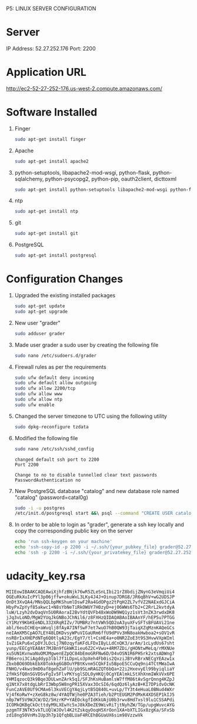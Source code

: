 P5: LINUX SERVER CONFIGURATION


Server
=======
IP Address: 52.27.252.176
Port: 2200


Application URL
================
http://ec2-52-27-252-176.us-west-2.compute.amazonaws.com/


Software Installed
===================

1. Finger

	```bash
	sudo apt-get install finger
	```

2. Apache

	```bash
	sudo apt-get install apache2
	```

3. python-setuptools, libapache2-mod-wsgi, python-flask, python-sqlalchemy, python-psycopg2, python-pip, oauth2client, dicttoxml

	```bash
	sudo apt-get install python-setuptools libapache2-mod-wsgi python-flask python-sqlalchemy python-psycopg2 python-pip oauth2client dicttoxml
	```

4. ntp

	```bash
	sudo apt-get install ntp
	```

5. git

	```bash
	sudo apt-get install git
	```

6. PostgreSQL

	```bash
	sudo apt-get install postgresql
	```


Configuration Changes
======================

1. Upgraded the existing installed packages

	```bash
	sudo apt-get update
	sudo apt-get upgrade
	```

2. New user "grader"

	```bash
	sudo adduser grader
	```
	
3. Made user grader a sudo user by creating the following file

	```bash
	sudo nano /etc/sudoers.d/grader
	```

4. Firewall rules as per the requirements

	```bash
	sudo ufw default deny incoming
	sudo ufw default allow outgoing
	sudo ufw allow 2200/tcp
	sudo ufw allow www
	sudo ufw allow ntp
	sudo ufw enable
	```

5. Changed the server timezone to UTC using the following utility

	```bash
	sudo dpkg-reconfigure tzdata
	```

6. Modified the following file

	```bash
	sudo nano /etc/ssh/sshd_config
	```
	
	```
	changed default ssh port to 2200
	Port 2200

	Change to no to disable tunnelled clear text passwords
	PasswordAuthentication no
	```

7. New PostgreSQL database "catalog" and new database role named "catalog" (password=catal0g)

	```bash
	sudo -i -u postgres
	/etc/init.d/postgresql start &&\ psql --command "CREATE USER catalog WITH CREATEDB LOGIN PASSWORD 'catal0g';" &&\ createdb -O catalog catalog &&\ psql -U postgres -d catalog -c "REVOKE ALL ON SCHEMA public FROM public;" &&\ psql -U postgres -d catalog -c "GRANT ALL ON SCHEMA public TO catalog;"
	```

8. In order to be able to login as "grader", generate a ssh key locally and copy the corresponding public key on the server

	```bash
	echo 'run ssh-keygen on your machine'
	echo 'ssh-copy-id -p 2200 -i ~/.ssh/{your_pubkey_file} grader@52.27.252.176'
	echo 'ssh -p 2200 -i ~/.ssh/{your_privatekey_file} grader@52.27.252.176'
	```

udacity_key.rsa
================

```
MIIEowIBAAKCAQEAwiXjhfzBNjk76wR5ZLeSnLIbi21rZ8bdijZNynG3eVmqiUi4
OGEuRkXuIcPYl3p06jffw+okuWxL3LKy4J4J+Oinup7DRG8/JR6qBhV+wG2UDSJP
OnDt3XvQA4/MNsQQLbpMKShumlDswF2Ra4GdOPgz2tPqH2ZL7vfVZ2NAExdGJCiA
HbyPxZpYyf85akwc1+N8sYbNeTiRkOWUY7H0zyD+ej06WWs6Tb2+C2RrL2kvtdyA
luW/Lzyh2dvDaqVn5U0RAoraI2BvYdtQVFb48xWoDW9WQ1yz1sVt3nZK3rwdxDK8
jJq3vLoND/MgW2YUqJkGNBoJChNil6/z8FXHzQIDAQABAoIBAAnYF/hEP5u7PTGG
cY1MzY9KbKEeNDL332XRqRIZv/7UMBRz7ntVWh5QD2oA3yuXFvSFTsBFUAVi21ne
abl/6euICHEq+aWvqlj8fAyA7INfSwF7et7wuO7hB0QW93jTaiqXZqMznKAQeGCs
neIAmXM5CpAO7LEY48LDKDvsyWPuVIGaURm6ffU9dPVv3HN8oakHwboa2+sOV1vR
nsRBrIxXHEPdNTg6Q0tlyA23c/EgY7/tl+CsHE4a+o0NR2ZoE3t9S3HvwVXpWIml
1vZiGkPu6xCpDYJLOcLj7N0zqyfaKFdLFDxIByLLdCnQK3/arAm/1cLydUs67sht
yunp/EECgYEA8At7MJBn9fGkWKIieu6Z2C+Vwu+4RM7ZDi/gHONtwMeLq/rMXNUe
xu5UN1KvnwaNuOMJMgwenEZpQC84bEmoGRFNw6D/D4vOSN1R6PH5rk2xtsADWng7
FB6eroi3CiAgddyp3lbl7f1LDpxLo3pXeh4Fb0is2QxziJBYvRBrxNECgYEAzw1x
ZbxbBO69DbkEbX0Tokkg6GBOuYPBtKvnm5CQkFIu5BpoE5CCuQq9ni4TCtMWaIwA
FNHO/v4kws9mD0af8gehZaFlU/pb9SLmRAGZQT6bQa+22i2HxevyEl99byiqliaY
2fHkSfQ8nSGVDSvFgIv5FlvPKYsglSDL0yHKQj0CgYEAlmkLStXhXnmIWkVVx6PE
YHMIqzocQ3k9Bqe3DULwnZArk5q1/SFJhKsHuBamlsW7ffM86tAvSgrQnng4KZpJ
q1NtX7x8tdgLbRrI3Wbp5W8ngPR15XVax3OcSI6/6qdQz6lyAzB+KI7DPidvOcNK
FunCzAVE0Uf9CMAx6l3kuVECgYAqjLytB5Q840L+uvLp/TY3t4eHuaL0BNud4WXr
Vj4fKoRwY+zXeG8kz8w/4YAQTWjhe0PZA3Tieh/b2PtEUGM2PdMxK4XDSEP1kIJ5
n0p7Wf5V9WJCW/D2/5HzrKP+YAEOckgfIdKkUAjU0b3rwv8Hd7xsl9lu1CSSAPdi
ICOMkQKBgCkOcttdyM9LXEwYc5xJ8kXDeZE9WivRiTjtNyhZW/TGp/upgWuvcAYG
pzgmTF3NTK5vkTLUQlWJOvl4K2tZskqyOoqH5XrOon1XA+bXTLIGx8zgKa/SFxSb
zd18ng50VnMsIUp3h7p1QfqbBLUaF4RCEhBGUaUX6sim98VzzwVk
```
